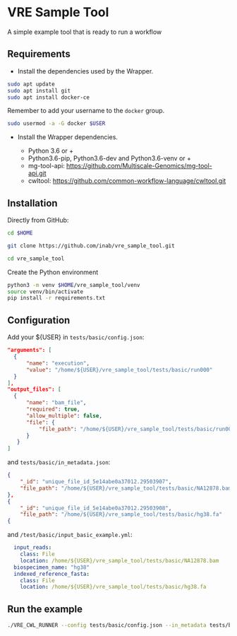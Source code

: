 # VRE Sample Tool

A simple example tool that is ready to run a workflow

## Requirements

* Install the dependencies used by the Wrapper.

```bash
sudo apt update
sudo apt install git
sudo apt install docker-ce
```

Remember to add your username to the `docker` group.

 ```bash
 sudo usermod -a -G docker $USER
 ```
 
* Install the Wrapper dependencies.

    - Python 3.6 or +
    - Python3.6-pip, Python3.6-dev and Python3.6-venv or +
    - mg-tool-api: https://github.com/Multiscale-Genomics/mg-tool-api.git
    - cwltool: https://github.com/common-workflow-language/cwltool.git

## Installation

Directly from GitHub:

```bash
cd $HOME

git clone https://github.com/inab/vre_sample_tool.git

cd vre_sample_tool
```

Create the Python environment

```bash
python3 -m venv $HOME/vre_sample_tool/venv
source venv/bin/activate
pip install -r requirements.txt
```

## Configuration

Add your ${USER} in `tests/basic/config.json`:

```json 
"arguments": [
  {
      "name": "execution",
      "value": "/home/${USER}/vre_sample_tool/tests/basic/run000"
  }
],
"output_files": [
  {
      "name": "bam_file",
      "required": true,
      "allow_multiple": false,
      "file": {
          "file_path": "/home/${USER}/vre_sample_tool/tests/basic/run000/A.bam"
      }
   }
]
```
and `tests/basic/in_metadata.json`:

```json 
{
    "_id": "unique_file_id_5e14abe0a37012.29503907",
    "file_path": "/home/${USER}/vre_sample_tool/tests/basic/NA12878.bam"
},
{
    "_id": "unique_file_id_5e14abe0a37012.29503908",
    "file_path": "/home/${USER}/vre_sample_tool/tests/basic/hg38.fa"
{
``` 
and `/test/basic/input_basic_example.yml`:

```yaml 
  input_reads: 
    class: File
    location: /home/${USER}/vre_sample_tool/tests/basic/NA12878.bam
  biospecimen_name: "hg38"
  indexed_reference_fasta:
    class: File 
    location: /home/${USER}/vre_sample_tool/tests/basic/hg38.fa
```
## Run the example
```bash
./VRE_CWL_RUNNER --config tests/basic/config.json --in_metadata tests/basic/in_metadata.json --out_metadata out_metadata.json --log_file VRE_CWL_RUNNER.log
```
